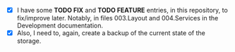- [x] I have some __TODO FIX__ and __TODO FEATURE__ entries, in this repository, to fix/improve later. Notably, in files 003.Layout and 004.Services in the Development documentation.
- [x] Also, I need to, again, create a backup of the current state of the storage.